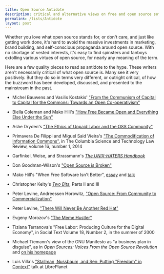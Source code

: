 ```yaml
---
title: Open Source Antidote
description: critical and alternative views on free and open source software
permalink: /lists/Antidote
layout: post
---
```


Whether you love what open source stands for, or don't care, and just like getting work done, it's hard to avoid the massive investments in marketing, brand building, and self-conscious propaganda around open source.  With no shortage of vested interests, it's easy to find spinsters and fanboys extolling various virtues of open source, for nearly any meaning of the term.

Here are a few quality pieces to read as antidote to the hype.  These writers aren't necessarily critical of what open source is.  Many see it very positively.  But they do so in terms very different, or outright critical, of how the buzzword has been developed, discussed, and presented to the mainstream in the past.

- Michel Bauwens and Vasilis Kostakis' ["From the Communism of Capital to Capital for the Commons: Towards an Open Co-operativism"](https://www.triple-c.at/index.php/tripleC/article/view/561)

- Biella Coleman and Mako Hill's ["How Free Became Open and Everything Else Under the Sun"](https://www.journal.media-culture.org.au/0406/02_Coleman-Hill.php)

- Ashe Dryden's ["The Ethics of Unpaid Labor and the OSS Community"](https://www.ashedryden.com/blog/the-ethics-of-unpaid-labor-and-the-oss-community)

- Primavera De Filippi and Miguel Said Vieira's ["The Commodification of Information Commons"](https://journals.library.columbia.edu/index.php/stlr/article/view/3991), in The Columbia Science and Technology Law Review, volume 16, number 1, 2014

- Garfinkel, Weise, and Strassmann's [_The UNIX-HATERS Handbook_](https://homes.cs.washington.edu/~weise/unix-haters.html)

- Don Goodman-Wilson's ["Open Source is Broken"](https://don.goodman-wilson.com/posts/open-source-is-broken/)

- Mako Hill's "When Free Software Isn't Better", [essay](https://mako.cc/writing/hill-when_free_software_isnt_better.html) and [talk](https://www.youtube.com/watch?v=Er1pM9suxvE)

- Christopher Kelty's [_Two Bits_](https://twobits.net), Parts II and III

- Peter Levine, Andreessen Horowitz, ["Open Source: From Community to Commercialization"](https://www.youtube.com/watch?v=c9SJAPxU5bs)

- Peter Levine, ["There Will Never Be Another Red Hat"](https://a16z.com/2014/02/14/why-there-will-never-be-another-redhat-the-economics-of-open-source/)

- Evgeny Morozov's ["The Meme Hustler"](https://thebaffler.com/salvos/the-meme-hustler)

- Tiziana Terranova's "Free Labor: Producing Culture for the Digital Economy", in Social Text Volume 18, Number 2, in the summer of 2000

- Michael Tiemann's view of the GNU Manifesto as "a business plan in disguise", as in _Open Sources: Voices From the Open Source Revolution_ and [on his homepage](https://people.redhat.com/tiemann/)

- Luis Villa's ["Stallman, Nussbaum, and Sen: Putting "Freedom" in Context"](https://lu.is/blog/2016/03/23/free-as-in-my-libreplanet-2016-talk/) talk at LibrePlanet
